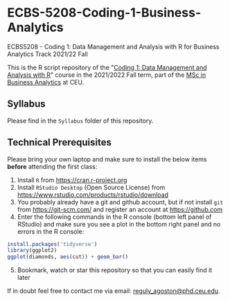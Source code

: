 # ECBS-5208-Coding-1-Business-Analytics
ECBS5208 - Coding 1: Data Management and Analysis with R for Business Analytics Track 2021/22 Fall

This is the R script repository of the "[Coding 1: Data Management and Analysis with R](https://courses.ceu.edu/courses/2021-2022/coding-1-data-management-and-analysis-r)" course in the 2021/2022 Fall term, part of the [MSc in Business Analytics](https://economics.ceu.edu/program/master-science-business-analytics) at CEU.

## Syllabus

Please find in the `Syllabus` folder of this repository.

## Technical Prerequisites

Please bring your own laptop and make sure to install the below items **before** attending the first class:

1. Install `R` from https://cran.r-project.org
2. Install `RStudio Desktop` (Open Source License) from https://www.rstudio.com/products/rstudio/download
3. You probably already have a git and github account, but if not install `git` from https://git-scm.com/ and register an account at https://github.com
4. Enter the following commands in the R console (bottom left panel of RStudio) and make sure you see a plot in the bottom right panel and no errors in the R console:

```r
install.packages('tidyverse')
library(ggplot2)
ggplot(diamonds, aes(cut)) + geom_bar()
```
5. Bookmark, watch or star this repository so that you can easily find it later

If in doubt feel free to contact me  via email: reguly_agoston@phd.ceu.edu.
